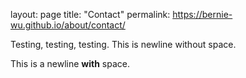 layout: page
title: "Contact"
permalink: https://bernie-wu.github.io/about/contact/

Testing, testing, testing.
This is newline without space.

This is a newline **with** space.
